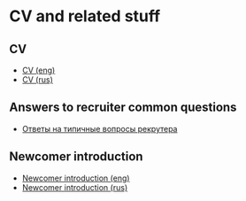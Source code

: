 
# CV and related stuff

## CV
- [CV (eng)](CV/Andrei_Punko_CV_(eng).md)
- [CV (rus)](CV/Andrei_Punko_CV_(rus).md)

## Answers to recruiter common questions
- [Ответы на типичные вопросы рекрутера](QnA/Ответы%20на%20типичные%20вопросы%20рекрутера.md)

## Newcomer introduction
- [Newcomer introduction (eng)](./Newcomer%20introduction/Andrei%20Punko%20-%20Newcomer%20introduction.md)
- [Newcomer introduction (rus)](./Newcomer%20introduction/Андрей%20Пунько%20-%20Представление%20сотрудника.md)

